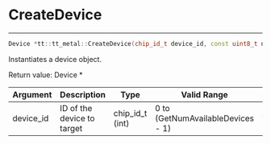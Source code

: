 # CreateDevice

---
```cpp
Device *tt::tt_metal::CreateDevice(chip_id_t device_id, const uint8_t num_hw_cqs = 1, const size_t l1_small_size = DEFAULT_L1_SMALL_SIZE, const std::vector<uint32_t> &l1_bank_remap = {})Device \*tt::tt_metal::CreateDevice(chip_id_t device_id, const uint8_t num_hw_cqs = 1, const size_t l1_small_size = DEFAULT_L1_SMALL_SIZE, const std::vector<uint32_t> &l1_bank_remap = {})
```

Instantiates a device object.

Return value: Device \*

| Argument      | Description                | Type            | Valid Range                       | Required       |
|---------------|----------------------------|-----------------|-----------------------------------|----------------|
| device_id     | ID of the device to target | chip_id_t (int) | 0 to (GetNumAvailableDevices - 1) | Yes            |
